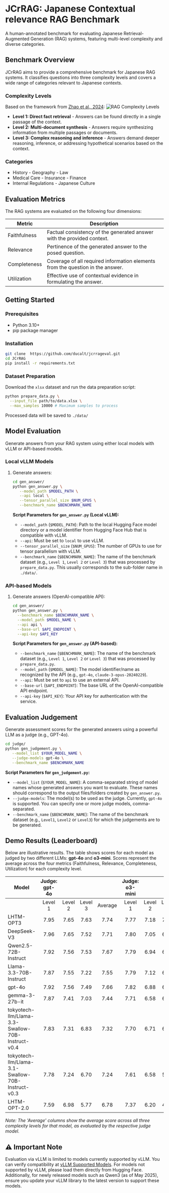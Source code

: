 # JCrRAG: Japanese Contextual relevance RAG Benchmark

A human-annotated benchmark for evaluating Japanese Retrieval-Augmented Generation (RAG) systems, featuring multi-level complexity and diverse categories.

## Benchmark Overview

JCrRAG aims to provide a comprehensive benchmark for Japanese RAG systems. It classifies questions into three complexity levels and covers a wide range of categories relevant to Japanese contexts.

### Complexity Levels

Based on the framework from [Zhao et al., 2024](https://arxiv.org/pdf/2409.14924):
![RAG Complexity Levels](rag-levels.png)

- **Level 1: Direct fact retrieval** - Answers can be found directly in a single passage of the context.
- **Level 2: Multi-document synthesis** - Answers require synthesizing information from multiple passages or documents.
- **Level 3: Complex reasoning and inference** - Answers demand deeper reasoning, inference, or addressing hypothetical scenarios based on the context.

### Categories

- History - Geography - Law
- Medical Care - Insurance - Finance
- Internal Regulations - Japanese Culture

## Evaluation Metrics

The RAG systems are evaluated on the following four dimensions:

| Metric       | Description                                                                    |
| ------------ | ------------------------------------------------------------------------------ |
| Faithfulness | Factual consistency of the generated answer with the provided context.         |
| Relevance    | Pertinence of the generated answer to the posed question.                      |
| Completeness | Coverage of all required information elements from the question in the answer. |
| Utilization  | Effective use of contextual evidence in formulating the answer.                |

## Getting Started

### Prerequisites

- Python 3.10+
- pip package manager

### Installation

```bash
git clone  https://github.com/ducalt/jcrrageval.git
cd JCrRAG
pip install -r requirements.txt
```

### Dataset Preparation
Download the `xlsx` dataset and run the data preparation script:
```bash
python prepare_data.py \
  --input_file path/to/data.xlsx \
  --max_samples 10000 # Maximum samples to process
```
Processed data will be saved to `./data/`

## Model Evaluation

Generate answers from your RAG system using either local models with vLLM or API-based models.

### Local vLLM Models

1.  Generate answers:

    ```bash
    cd gen_answer/
    python gen_answer.py \
       --model_path $MODEL_PATH \
       --api local \
       --tensor_parallel_size $NUM_GPUS \
       --benchmark_name $BENCHMARK_NAME
    ```

    **Script Parameters for `gen_answer.py` (Local vLLM):**

    - `--model_path` (`$MODEL_PATH`): Path to the local Hugging Face model directory or a model identifier from Hugging Face Hub that is compatible with vLLM.
    - `--api`: Must be set to `local` to use vLLM.
    - `--tensor_parallel_size` (`$NUM_GPUS`): The number of GPUs to use for tensor parallelism with vLLM.
    - `--benchmark_name` (`$BENCHMARK_NAME`): The name of the benchmark dataset (e.g., `Level 1`, `Level 2` or `Level 3`) that was processed by `prepare_data.py`. This usually corresponds to the sub-folder name in `./data/`.

### API-based Models

1.  Generate answers (OpenAI-compatible API):

    ```bash
    cd gen_answer/
    python gen_answer.py \
      --benchmark_name $BENCHMARK_NAME \
      --model_path $MODEL_NAME \
      --api api \
      --base-url $API_ENDPOINT \
      --api-key $API_KEY
    ```

    **Script Parameters for `gen_answer.py` (API-based):**

    - `--benchmark_name` (`$BENCHMARK_NAME`): The name of the benchmark dataset (e.g., `Level 1`, `Level 2` or `Level 3`) that was processed by `prepare_data.py`.
    - `--model_path` (`$MODEL_NAME`): The model identifier/name as recognized by the API (e.g., `gpt-4o`, `claude-3-opus-20240229`).
    - `--api`: Must be set to `api` to use an external API.
    - `--base-url` (`$API_ENDPOINT`): The base URL of the OpenAI-compatible API endpoint.
    - `--api-key` (`$API_KEY`): Your API key for authentication with the service.

## Evaluation Judgement

Generate assessment scores for the generated answers using a powerful LLM as a judge (e.g., GPT-4o).

```bash
cd judge/
python gen_judgement.py \
   --model_list $YOUR_MODEL_NAME \
   --judge-models gpt-4o \
   --benchmark_name $BENCHMARK_NAME
```

**Script Parameters for `gen_judgement.py`:**

- `--model_list` (`$YOUR_MODEL_NAME`): A comma-separated string of model names whose generated answers you want to evaluate. These names should correspond to the output files/folders created by `gen_answer.py`.
- `--judge-models`: The model(s) to be used as the judge. Currently, `gpt-4o` is supported. You can specify one or more judge models, comma-separated.
- `--benchmark_name` (`$BENCHMARK_NAME`): The name of the benchmark dataset (e.g., `Level1`, `Level2` or `Level3`) for which the judgements are to be generated.

## Demo Results (Leaderboard)

Below are illustrative results. The table shows scores for each model as judged by two different LLMs: **gpt-4o** and **o3-mini**. Scores represent the average across the four metrics (Faithfulness, Relevance, Completeness, Utilization) for each complexity level.

| Model                                             | Judge: gpt-4o |         |         |         | Judge: o3-mini |         |         |         |
| ------------------------------------------------- | :-----------: | :-----: | :-----: | :-----: | :------------: | :-----: | :-----: | :-----: |
|                                                   |    Level 1    | Level 2 | Level 3 | Average |    Level 1     | Level 2 | Level 3 | Average |
| LHTM-OPT3                                         |     7.95      |  7.65   |  7.63   |  7.74   |      7.77      |  7.18   |  7.04   |  7.33   |
| DeepSeek-V3                                       |     7.96      |  7.65   |  7.52   |  7.71   |      7.80      |  7.05   |  6.88   |  7.24   |
| Qwen2.5-72B-Instruct                              |     7.92      |  7.56   |  7.53   |  7.67   |      7.79      |  6.94   |  6.86   |  7.20   |
| Llama-3.3-70B-Instruct                            |     7.87      |  7.55   |  7.22   |  7.55   |      7.79      |  7.12   |  6.68   |  7.19   |
| gpt-4o                                            |     7.92      |  7.56   |  7.49   |  7.66   |      7.82      |  6.88   |  6.84   |  7.18   |
| gemma-3-27b-it                                    |     7.87      |  7.41   |  7.03   |  7.44   |      7.71      |  6.58   |  6.92   |  7.07   |
| tokyotech-llm/Llama-3.3-Swallow-70B-Instruct-v0.4 |     7.83      |  7.31   |  6.83   |  7.32   |      7.70      |  6.71   |  6.03   |  6.81   |
| tokyotech-llm/Llama-3.1-Swallow-70B-Instruct-v0.3 |     7.78      |  7.24   |  6.70   |  7.24   |      7.61      |  6.58   |  5.87   |  6.68   |
| LHTM-OPT-2.0                                      |     7.59      |  6.98   |  5.77   |  6.78   |      7.37      |  6.20   |  4.50   |  6.02   |

_Note: The 'Average' columns show the average score across all three complexity levels for that model, as evaluated by the respective judge model._

## ⚠️ Important Note  

Evaluation via vLLM is limited to models currently supported by vLLM. You can verify compatibility at [vLLM Supported Models](https://docs.vllm.ai/en/latest/models/supported_models.html). For models not supported by vLLM, please load them directly from Hugging Face. Additionally, for newly released models such as Qwen3 (as of May 2025), ensure you update your vLLM library to the latest version to support these models.


